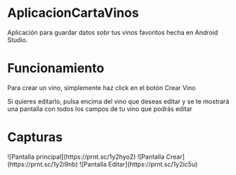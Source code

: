 # AplicacionCartaVinos
Aplicación para guardar datos sobr tus vinos favoritos hecha en Android Studio.
<h1>Funcionamiento</h1>
<p>Para crear un vino, simplemente haz click en el botón Crear Vino</p>
<p>Si quieres editarlo, pulsa encima del vino que deseas editar y se te mostrará una pantalla con todos los campos de tu vino que podrás editar</p>
<h1>Capturas</h1>
![Pantalla principal](https://prnt.sc/1y2hyo2)
![Pantalla Crear](https://prnt.sc/1y2i9nb)
![Pantalla Editar](https://prnt.sc/1y2ic5u)

